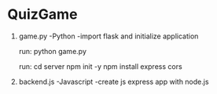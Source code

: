 # QuizGame

1. game.py
    -Python
    -import flask and initialize application

    run:
    python game.py

    run:
    cd server
    npm init -y
    npm install express cors

2. backend.js
    -Javascript
    -create js express app with node.js
    

    


